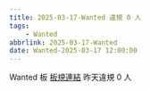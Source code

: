 ```yaml
---
title: 2025-03-17-Wanted 違規 0 人
tags:
    - Wanted
abbrlink: 2025-03-17-Wanted
date: Wanted-2025-03-17 12:00:00
---
```

Wanted 板 [板規連結](https://www.ptt.cc/bbs/Wanted/M.1608829773.A.D3B.html)
昨天違規 0 人
